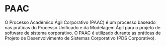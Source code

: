 # PAAC

O Processo Acadêmico Ágil Corporativo (PAAC) é um processo baseado nas práticas do Processo Unificado e da Modelagem Ágil para o projeto de software de sistema corporativo. O PAAC é utilizado durante as práticas de Projeto de Desenvolvimento de Sistemas Corporativo (PDS Corporativo).
